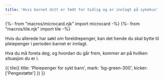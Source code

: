 ```yaml
---
title: 'Hvis barnet ditt er født for tidlig og er innlagt på sykehus'
---
```


{%- from "macros/microcard.njk" import microcard -%}
{%- from "macros/tile.njk" import tile -%}

Hvis du allerede har søkt om foreldrepenger, kan det hende du skal bytte til pleiepenger i perioden barnet er innlagt.

Hva du må foreta deg, og hvordan du går frem, kommer an på hvilken situasjon du er i. 

{{ tile({ 
  title: 'Pleiepenger for sykt barn', 
  mark: 'bg-green-300', 
  kicker: ['Pengestøtte'] 
}) }}